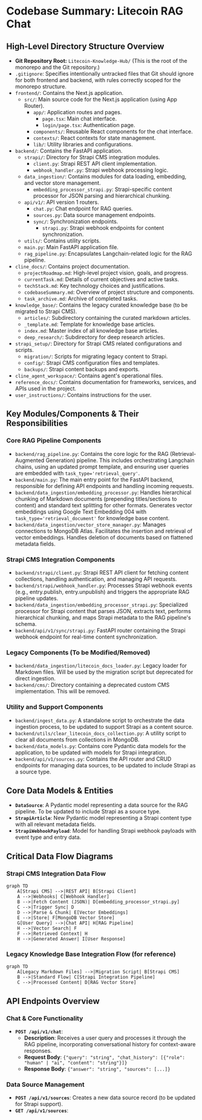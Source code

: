# Codebase Summary: Litecoin RAG Chat

## High-Level Directory Structure Overview
*   **Git Repository Root:** `Litecoin-Knowledge-Hub/` (This is the root of the monorepo and the Git repository.)
*   `.gitignore`: Specifies intentionally untracked files that Git should ignore for both frontend and backend, with rules correctly scoped for the monorepo structure.
*   `frontend/`: Contains the Next.js application.
    *   `src/`: Main source code for the Next.js application (using App Router).
        *   `app/`: Application routes and pages.
            *   `page.tsx`: Main chat interface.
            *   `login/page.tsx`: Authentication page.
        *   `components/`: Reusable React components for the chat interface.
        *   `contexts/`: React contexts for state management.
        *   `lib/`: Utility libraries and configurations.
*   `backend/`: Contains the FastAPI application.
    *   `strapi/`: Directory for Strapi CMS integration modules.
        *   `client.py`: Strapi REST API client implementation.
        *   `webhook_handler.py`: Strapi webhook processing logic.
    *   `data_ingestion/`: Contains modules for data loading, embedding, and vector store management.
        *   `embedding_processor_strapi.py`: Strapi-specific content processor for JSON parsing and hierarchical chunking.
    *   `api/v1/`: API version 1 routers.
        *   `chat.py`: Chat endpoint for RAG queries.
        *   `sources.py`: Data source management endpoints.
        *   `sync/`: Synchronization endpoints.
            *   `strapi.py`: Strapi webhook endpoints for content synchronization.
    *   `utils/`: Contains utility scripts.
    *   `main.py`: Main FastAPI application file.
    *   `rag_pipeline.py`: Encapsulates Langchain-related logic for the RAG pipeline.
*   `cline_docs/`: Contains project documentation.
    *   `projectRoadmap.md`: High-level project vision, goals, and progress.
    *   `currentTask.md`: Details of current objectives and active tasks.
    *   `techStack.md`: Key technology choices and justifications.
    *   `codebaseSummary.md`: Overview of project structure and components.
    *   `task_archive.md`: Archive of completed tasks.
*   `knowledge_base/`: Contains the legacy curated knowledge base (to be migrated to Strapi CMS).
    *   `articles/`: Subdirectory containing the curated markdown articles.
    *   `_template.md`: Template for knowledge base articles.
    *   `index.md`: Master index of all knowledge base articles.
    *   `deep_research/`: Subdirectory for deep research articles.
*   `strapi_setup/`: Directory for Strapi CMS related configurations and scripts.
    *   `migration/`: Scripts for migrating legacy content to Strapi.
    *   `config/`: Strapi CMS configuration files and templates.
    *   `backups/`: Strapi content backups and exports.
*   `cline_agent_workspace/`: Contains agent's operational files.
*   `reference_docs/`: Contains documentation for frameworks, services, and APIs used in the project.
*   `user_instructions/`: Contains instructions for the user.

## Key Modules/Components & Their Responsibilities

### Core RAG Pipeline Components
*   `backend/rag_pipeline.py`: Contains the core logic for the RAG (Retrieval-Augmented Generation) pipeline. This includes orchestrating Langchain chains, using an updated prompt template, and ensuring user queries are embedded with `task_type='retrieval_query'`.
*   `backend/main.py`: The main entry point for the FastAPI backend, responsible for defining API endpoints and handling incoming requests.
*   `backend/data_ingestion/embedding_processor.py`: Handles hierarchical chunking of Markdown documents (prepending titles/sections to content) and standard text splitting for other formats. Generates vector embeddings using Google Text Embedding 004 with `task_type='retrieval_document'` for knowledge base content.
*   `backend/data_ingestion/vector_store_manager.py`: Manages connections to MongoDB Atlas. Facilitates the insertion and retrieval of vector embeddings. Handles deletion of documents based on flattened metadata fields.

### Strapi CMS Integration Components
*   `backend/strapi/client.py`: Strapi REST API client for fetching content collections, handling authentication, and managing API requests.
*   `backend/strapi/webhook_handler.py`: Processes Strapi webhook events (e.g., entry.publish, entry.unpublish) and triggers the appropriate RAG pipeline updates.
*   `backend/data_ingestion/embedding_processor_strapi.py`: Specialized processor for Strapi content that parses JSON, extracts text, performs hierarchical chunking, and maps Strapi metadata to the RAG pipeline's schema.
*   `backend/api/v1/sync/strapi.py`: FastAPI router containing the Strapi webhook endpoint for real-time content synchronization.

### Legacy Components (To be Modified/Removed)
*   `backend/data_ingestion/litecoin_docs_loader.py`: Legacy loader for Markdown files. Will be used by the migration script but deprecated for direct ingestion.
*   `backend/cms/`: Directory containing a deprecated custom CMS implementation. This will be removed.

### Utility and Support Components
*   `backend/ingest_data.py`: A standalone script to orchestrate the data ingestion process, to be updated to support Strapi as a content source.
*   `backend/utils/clear_litecoin_docs_collection.py`: A utility script to clear all documents from collections in MongoDB.
*   `backend/data_models.py`: Contains core Pydantic data models for the application, to be updated with models for Strapi integration.
*   `backend/api/v1/sources.py`: Contains the API router and CRUD endpoints for managing data sources, to be updated to include Strapi as a source type.

## Core Data Models & Entities
*   **`DataSource`**: A Pydantic model representing a data source for the RAG pipeline. To be updated to include Strapi as a source type.
*   **`StrapiArticle`**: New Pydantic model representing a Strapi content type with all relevant metadata fields.
*   **`StrapiWebhookPayload`**: Model for handling Strapi webhook payloads with event type and entry data.

## Critical Data Flow Diagrams

### Strapi CMS Integration Data Flow
```mermaid
graph TD
    A[Strapi CMS] -->|REST API| B[Strapi Client]
    A -->|Webhooks| C[Webhook Handler]
    B -->|Fetch Content (JSON)| D[embedding_processor_strapi.py]
    C -->|Trigger Sync| D
    D -->|Parse & Chunk| E[Vector Embeddings]
    E -->|Store| F[MongoDB Vector Store]
    G[User Query] -->|Chat API| H[RAG Pipeline]
    H -->|Vector Search| F
    F -->|Retrieved Context| H
    H -->|Generated Answer| I[User Response]
```

### Legacy Knowledge Base Integration Flow (for reference)
```mermaid
graph TD
    A[Legacy Markdown Files] -->|Migration Script| B[Strapi CMS]
    B -->|Standard Flow| C[Strapi Integration Pipeline]
    C -->|Processed Content| D[RAG Vector Store]
```

## API Endpoints Overview

### Chat & Core Functionality
*   **`POST /api/v1/chat`**:
    *   **Description**: Receives a user query and processes it through the RAG pipeline, incorporating conversational history for context-aware responses.
    *   **Request Body**: `{"query": "string", "chat_history": [{"role": "human" | "ai", "content": "string"}]}`
    *   **Response Body**: `{"answer": "string", "sources": [...]}`

### Data Source Management
*   **`POST /api/v1/sources`**: Creates a new data source record (to be updated for Strapi support).
*   **`GET /api/v1/sources`**:
